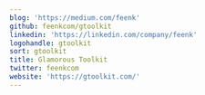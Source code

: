 ```yaml
---
blog: 'https://medium.com/feenk'
github: feenkcom/gtoolkit
linkedin: 'https://linkedin.com/company/feenk'
logohandle: gtoolkit
sort: gtoolkit
title: Glamorous Toolkit
twitter: feenkcom
website: 'https://gtoolkit.com/'
---
```

